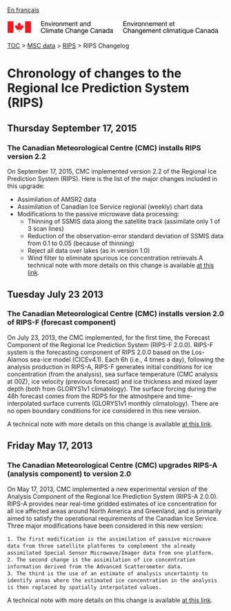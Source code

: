 [En français](changelog_rips_fr.md)

![ECCC logo](../../img_eccc-logo.png)

[TOC](../../readme_en.md) > [MSC data](../readme_en.md) > [RIPS](readme_rips_en.md) > RIPS Changelog

# Chronology of changes to the  Regional Ice Prediction System (RIPS)

## Thursday September 17, 2015

### The Canadian Meteorological Centre (CMC) installs RIPS version 2.2

On September 17, 2015, CMC implemented version 2.2 of the Regional Ice Prediction System (RIPS). Here is the list of the major changes included in this upgrade:

* Assimilation of AMSR2 data
* Assimilation of Canadian Ice Service regional (weekly) chart data
* Modifications to the passive microwave data processing:
    * Thinning of SSMIS data along the satellite track (assimilate only 1 of 3 scan lines)
    * Reduction of the observation-error standard deviation of SSMIS data from 0.1 to 0.05 (because of thinning)
    * Reject all data over lakes (as in version 1.0)
    * Wind filter to eliminate spurious ice concentration retrievals
A technical note with more details on this change is available [at this link](file:///C:/Users/prisc/docs/msc-data/open-data/docs/msc-data/nwp_reps/changelog_reps_en.md).

## Tuesday July 23 2013

### The Canadian Meteorological Centre (CMC) installs version 2.0 of RIPS-F (forecast component)

On July 23, 2013, the CMC implemented, for the first time, the Forecast Component of the Regional Ice Prediction System (RIPS-F 2.0.0). RIPS-F system is the forecasting component of RIPS 2.0.0 based on the Los-Alamos sea-ice model (CICEv4.1). Each 6h (i.e., 4 times a day), following the analysis production in RIPS-A, RIPS-F generates initial conditions for ice concentration (from the analysis), sea surface temperature (CMC analysis at 00Z), ice velocity (previous forecast) and ice thickness and mixed layer depth (both from GLORYS1v1 climatology). The surface forcing during the 48h forecast comes from the RDPS for the atmoshpere and time-interpolated surface currents (GLORYS1v1 monthly climatology). There are no open boundary conditions for ice considered in this new version.

A technical note with more details on this change is available [at this link](https://collaboration.cmc.ec.gc.ca/cmc/CMOI/product_guide/docs/lib/technote_ripsf_20140506_e.pdf).

## Friday May 17, 2013

### The Canadian Meteorological Centre (CMC) upgrades RIPS-A (analysis component) to version 2.0

On May 17, 2013, CMC implemented a new experimental version of the Analysis Component of the Regional Ice Prediction System (RIPS-A 2.0.0). RIPS-A provides near real-time gridded estimates of ice concentration for all ice affected areas around North America and Greenland, and is primarily aimed to satisfy the operational requirements of the Canadian Ice Service. Three major modifications have been considered in this new version:

    1. The first modification is the assimilation of passive microwave data from three satellite platforms to complement the already assimilated Special Sensor Microwave/Imager data from one platform.
    2. The second change is the assimilation of ice concentration information derived from the Advanced Scatterometer data.
    3. The third is the use of an estimate of analysis uncertainty to identify areas where the estimated ice concentration in the analysis is then replaced by spatially interpolated values.

A technical note with more details on this change is available [at this link](https://collaboration.cmc.ec.gc.ca/cmc/CMOI/product_guide/docs/lib/technote_ripsa_20140505_e.pdf).